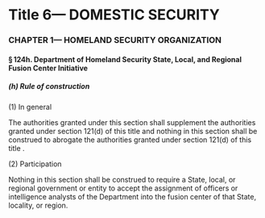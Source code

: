 
# Title 6— DOMESTIC SECURITY
### CHAPTER 1— HOMELAND SECURITY ORGANIZATION
#### § 124h. Department of Homeland Security State, Local, and Regional Fusion Center Initiative
##### (h) Rule of construction

(1) In general

The authorities granted under this section shall supplement the authorities granted under section 121(d) of this title and nothing in this section shall be construed to abrogate the authorities granted under section 121(d) of this title .

(2) Participation

Nothing in this section shall be construed to require a State, local, or regional government or entity to accept the assignment of officers or intelligence analysts of the Department into the fusion center of that State, locality, or region.
